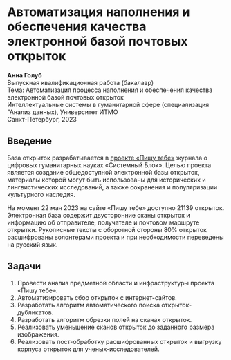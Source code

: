 # Автоматизация наполнения и обеспечения качества электронной базой почтовых открыток

**Анна Голуб**  
Выпускная квалификационная работа (бакалавр)  
Тема: Автоматизация процесса наполнения и обеспечения качества электронной базой почтовых открыток  
Интеллектуальные системы в гуманитарной сфере (специализация "Анализ данных), Университет ИТМО  
Санкт-Петербург, 2023

## Введение
База открыток разрабатывается в [проекте «Пишу тебе»](https://sysblok.ru/postcards) журнала о цифровых гуманитарных науках «Системный Блок». Целью проекта является создание общедоступной электронной базы открыток, материалы которой могут быть использованы для исторических и лингвистических исследований, а также сохранения и популяризации культурного наследия. 

На момент 22 мая 2023 на сайте «Пишу тебе» доступно 21139 открыток. Электронная база содержит двусторонние сканы открыток и информацию об отправителе, получателе и почтовом маршруте открытки. Рукописные тексты с оборотной стороны 80% открыток расшифрованы волонтерами проекта и при необходимости переведены на русский язык. 

## Задачи
1.	Провести анализ предметной области и инфраструктуры проекта «Пишу тебе».
2.	Автоматизировать сбор открыток с интернет-сайтов.
3.	Разработать алгоритм автоматического поиска открыток-дубликатов.
4.	Разработать алгоритм обрезки полей на сканах открыток.
5.	Реализовать уменьшение сканов открыток до заданного размера изображения.
6.	Реализовать пост-обработку расшифрованных открыток и выгрузку корпуса открыток для ученых-исследователей.
